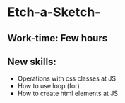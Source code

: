 # Etch-a-Sketch-
## Work-time: Few hours
## New skills:
- Operations with css classes at JS
- How to use loop (for)
- How to create html elements at JS
